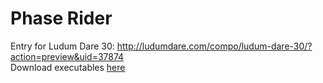 # Phase Rider
Entry for Ludum Dare 30: http://ludumdare.com/compo/ludum-dare-30/?action=preview&uid=37874  
Download executables [here](https://github.com/Aggrathon/LudumDare30/releases)
